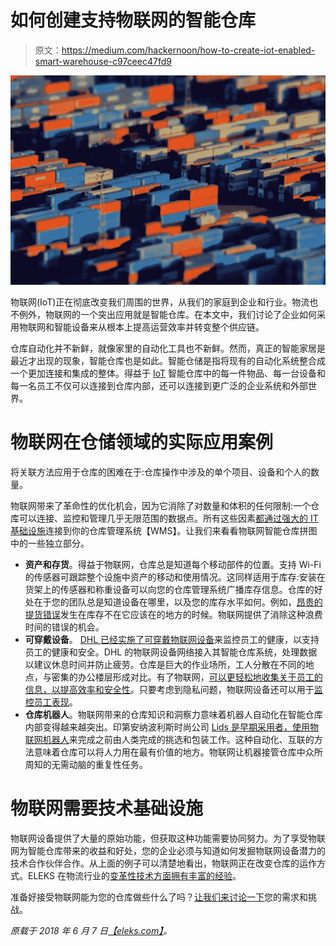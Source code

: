 # 如何创建支持物联网的智能仓库

> 原文：<https://medium.com/hackernoon/how-to-create-iot-enabled-smart-warehouse-c97ceec47fd9>

![](img/c5810d86f971a35a45df67011670965c.png)

物联网(IoT)正在彻底改变我们周围的世界，从我们的家庭到企业和行业。物流也不例外，物联网的一个突出应用就是智能仓库。在本文中，我们讨论了企业如何采用物联网和智能设备来从根本上提高运营效率并转变整个供应链。

仓库自动化并不新鲜，就像家里的自动化工具也不新鲜。然而，真正的智能家居是最近才出现的现象，智能仓库也是如此。智能仓储是指将现有的自动化系统整合成一个更加连接和集成的整体。得益于 [IoT](https://eleks.com/expertise/iot/?utm_source=medium&utm_medium=refferal&utm_campaign=Republ-IoTWarehouse-Blog) 智能仓库中的每一件物品、每一台设备和每一名员工不仅可以连接到仓库内部，还可以连接到更广泛的企业系统和外部世界。

# 物联网在仓储领域的实际应用案例

将关联方法应用于仓库的困难在于:仓库操作中涉及的单个项目、设备和个人的数量。

物联网带来了革命性的优化机会，因为它消除了对数量和体积的任何限制:一个仓库可以连接、监控和管理几乎无限范围的数据点。所有这些因素[都通过强大的 IT 基础设施](https://eleks.com/industries/logistics-software-solutions/?utm_source=medium&utm_medium=refferal&utm_campaign=Republ-IoTWarehouse-Blog)连接到你的仓库管理系统【WMS】。让我们来看看物联网智能仓库拼图中的一些独立部分。

*   **资产和存货**。得益于物联网，仓库总是知道每个移动部件的位置。支持 Wi-Fi 的传感器可跟踪整个设施中资产的移动和使用情况。这同样适用于库存:安装在货架上的传感器和称重设备可以向您的仓库管理系统广播库存信息。仓库的好处在于您的团队总是知道设备在哪里，以及您的库存水平如何。例如，[昂贵的提货错误](https://www.consafelogistics.com/picking-errors-steal-money/)发生在库存不在它应该在的地方的时候。物联网提供了消除这种浪费时间的错误的机会。
*   **可穿戴设备**。 [DHL 已经实施了可穿戴物联网设备](https://www.mis-asia.com/mgmt/it-management/dhl-uses-iot-to-improve-workplace-safety-for-warehouse-employees-in-singapore/)来监控员工的健康，以支持员工的健康和安全。DHL 的物联网设备网络接入其智能仓库系统，处理数据以建议休息时间并防止疲劳。仓库是巨大的作业场所，工人分散在不同的地点，与密集的办公楼层形成对比。有了物联网，[可以更轻松地收集关于员工的信息，以提高效率和安全性](https://labs.eleks.com/2015/09/nearables-wearables-connecting-beacons-with-smartwatches.html?utm_source=medium&utm_medium=refferal&utm_campaign=Republ-IoTWarehouse-Blog)。只要考虑到隐私问题，物联网设备还可以用于[监控员工表现](https://www.techrepublic.com/article/amazon-files-patent-for-wearable-iot-wristband-to-track-its-warehouse-workers/)。
*   **仓库机器人**。物联网带来的仓库知识和洞察力意味着机器人自动化在智能仓库内部变得越来越突出。印第安纳波利斯时尚公司 [Lids 是早期采用者，使用物联网机器人](https://newsroom.cisco.com/feature-content?articleId=1635631)来完成之前由人类完成的挑选和包装工作。这种自动化、互联的方法意味着仓库可以将人力用在最有价值的地方。物联网让机器接管仓库中众所周知的无需动脑的重复性任务。

# 物联网需要技术基础设施

物联网设备提供了大量的原始功能，但获取这种功能需要协同努力。为了享受物联网为智能仓库带来的收益和好处，您的企业必须与知道如何发掘物联网设备潜力的技术合作伙伴合作。从上面的例子可以清楚地看出，物联网正在改变仓库的运作方式。ELEKS 在物流行业的[变革性技术方面拥有丰富的经验](https://eleks.com/blog/three-proven-technology-trends-for-logistics-enterprise-makeover/?utm_source=medium&utm_medium=refferal&utm_campaign=Republ-IoTWarehouse-Blog)。

准备好接受物联网能为您的仓库做些什么了吗？[让我们来讨论一下](https://eleks.com/contact-us/?utm_source=medium&utm_medium=refferal&utm_campaign=Republ-IoTWarehouse-Blog)您的需求和挑战。

*原载于 2018 年 6 月 7 日*[*【eleks.com】*](https://eleks.com/blog/iot-enabled-smart-warehouse/?utm_source=medium&utm_medium=refferal&utm_campaign=Republ-IoTWarehouse-Blog)*。*